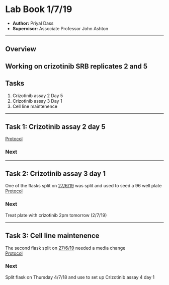 # Lab Book 1/7/19
- **Author:** Priyal Dass
- **Supervisor:** Associate Professor John Ashton
------------------------------------------------------------------
## Overview
Working on crizotinib SRB replicates 2 and 5
------------------------------------------------------------------
## Tasks
1. Crizotinib assay 2 Day 5
2. Crizotinib assay 3 Day 1
3. Cell line maintenence

------------------------------------------------------------------
## Task 1: Crizotinib assay 2 day 5
[Protocol](../Protocols/SRB_Cytotoxicity_assay.md)

### Next
------------------------------------------------------------------
## Task 2: Crizotinib assay 3 day 1

One of the flasks split on [27/6/19](../Daily_lab_book/LB_19-6-27.md) was split and used to seed a 96 well plate <br>
[Protocol](../Protocol/SRB_Cytotoxicity_assay.md)

### Next
Treat plate with crizotinib 2pm tomorrow (2/7/19)

---------------------------------
## Task 3: Cell line maintenence

The second flask split on [27/6/19](../Daily_lab_book/LB_19-6-27.md) needed a media change <br>
[Protocol](../Protocols/Media_change.md)
### Next
Split flask on Thursday 4/7/18 and use to set up Crizotinib assay 4 day 1
